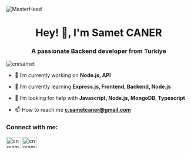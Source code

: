 ![MasterHead](https://repository-images.githubusercontent.com/588181932/e36ec678-7984-4cdd-8e4c-a3932772ff8e)

<h1 align="center">Hey! 👋, I'm Samet CANER</h1>
<h3 align="center">A passionate Backend developer from Turkiye</h3>


<p align="left"> <img src="https://komarev.com/ghpvc/?username=cnrsamet&label=Profile%20views&color=0e75b6&style=flat" alt="cnrsamet" /> </p>

- 🔭 I’m currently working on **Node.js, API**

- 🌱 I’m currently learning **Express.js, Frontend, Backend, Node.js**

- 🤝 I’m looking for help with **Javascript, Node.js, MongoDB, Typescript**

- 📫 How to reach me **c.sametcaner@gmail.com**

<h3 align="left">Connect with me:</h3>
<p align="left">
<a href="https://linkedin.com/in/cnrsamet" target="_blank" rel="noopener noreferrer"><img align="center" src="https://raw.githubusercontent.com/rahuldkjain/github-profile-readme-generator/master/src/images/icons/Social/linked-in-alt.svg" alt="cnrsamet" height="30" width="40" /></a>
<a href="https://instagram.com/cnrsamet" target="_blank" rel="noopener noreferrer"><img align="center" src="https://raw.githubusercontent.com/rahuldkjain/github-profile-readme-generator/master/src/images/icons/Social/instagram.svg" alt="cnrsamet" height="30" width="40" /></a>
</p>
